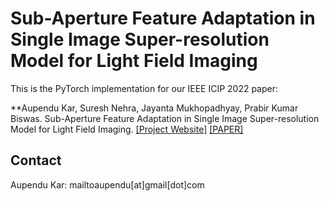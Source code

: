 


# Sub-Aperture Feature Adaptation in Single Image Super-resolution Model for Light Field Imaging
This is the PyTorch implementation for our IEEE ICIP 2022 paper:

**Aupendu Kar, Suresh Nehra, Jayanta Mukhopadhyay, Prabir Kumar Biswas. Sub-Aperture Feature Adaptation in Single Image Super-resolution Model for Light Field Imaging. [[Project Website]](https://aupendu.github.io/LFSAFA-SR) [[PAPER]](https://aupendu.github.io/LFSAFA-SR)





## Contact
Aupendu Kar: mailtoaupendu[at]gmail[dot]com
